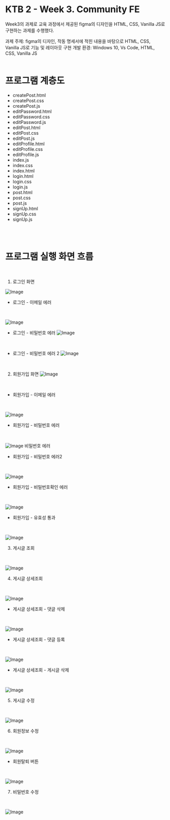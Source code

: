 # KTB 2 - Week 3. Community FE
Week3의 과제로 교육 과정에서 제공된 figma의 디자인을 HTML, CSS, Vanilla JS로 구현하는 과제를 수행했다.

과제 주제: figma의 디자인, 작동 명세서에 적힌 내용을 바탕으로 HTML, CSS, Vanilla JS로 기능 및 레이아웃 구현
개발 환경: Windows 10, Vs Code, HTML, CSS, Vanilla JS 
<br>
<br>

# 프로그램 계층도
- createPost.html
- createPost.css
- createPost.js
- editPassword.html
- editPassword.css
- editPassword.js
- editPost.html
- editPost.css
- editPost.js
- editProfile.html
- editProfile.css
- editProfile.js
- index.js
- index.css
- index.html
- login.html
- login.css
- login.js
- post.html
- post.css
- post.js
- signUp.html
- signUp.css
- signUp.js



<br>
<br>

# 프로그램 실행 화면 흐름
<br>

1. 로그인 화면 
  
  ![Image](https://github.com/user-attachments/assets/3bacf935-0555-4f3b-8d9e-a903ee886a7f)
  <br>

  - 로그인 - 이메일 에러
  <br>

  ![Image](https://github.com/user-attachments/assets/b87c8ece-8057-4d0e-b5a6-fa13bc746d9f)
  <br>

  - 로그인 - 비밀번호 에러
    ![Image](https://github.com/user-attachments/assets/a1593352-e884-4baa-8f44-a541eba46fe2)
  <br>

  - 로그인 - 비밀번호 에러 2
  ![Image](https://github.com/user-attachments/assets/85751447-f4dc-4c57-bd25-3597e62c7f71)
<br>

2. 회원가입 화면 
![Image](https://github.com/user-attachments/assets/236ac90e-73ee-473f-9a59-f8dd76388b11)

<br>

  - 회원가입 - 이메일 에러
  <br>
  
![Image](https://github.com/user-attachments/assets/e311fb3e-28a8-4667-b015-c9efb4c5f9a4)
<br>

  - 회원가입 - 비밀번호 에러
   <br>

   ![Image](https://github.com/user-attachments/assets/3770f2a2-c26a-499b-91b7-cc12ac3ecef6) 비밀번호 에러
  <br>

  - 회원가입 - 비밀번호 에러2
   <br>

   ![Image](https://github.com/user-attachments/assets/03949bda-5c41-4306-8d2c-a4209a9ebcff)
  <br>

  - 회원가입 - 비밀번호확인 에러
   <br>

   ![Image](https://github.com/user-attachments/assets/e6d05291-57f4-4401-a633-5e6ad32ca82c)
  <br>

  - 회원가입 - 유효성 통과
   <br>

   ![Image](https://github.com/user-attachments/assets/b9951280-c130-4402-ab95-709956185136)
  <br>

3. 게시글 조회
<br>

![Image](https://github.com/user-attachments/assets/f251acc3-179f-44c1-939d-ebdc747049b4)
<br>

4. 게시글 상세조회
<br>

![Image](https://github.com/user-attachments/assets/324dfbb2-195b-4f08-ab74-8b68f0ab5496) 
<br>

  - 게시글 상세조회 - 댓글 삭제
  <br>

  ![Image](https://github.com/user-attachments/assets/aedcb8fa-b238-42ae-98c4-8af3d202faa6) 
  <br>

  - 게시글 상세조회 - 댓글 등록
  <br>

  ![Image](https://github.com/user-attachments/assets/d75fa9e2-dbff-4565-8a58-09265a8da83e)
  <br>

  - 게시글 상세조회 - 게시글 삭제
  <br>

  ![Image](https://github.com/user-attachments/assets/9b0448aa-002a-436a-9fa5-5d2a38a8a135)
  <br>

5. 게시글 수정
<br>

![Image](https://github.com/user-attachments/assets/fa4b510e-4a24-4212-a93a-11fc2f38bbfb)
<br>

6. 회원정보 수정
<br>

![Image](https://github.com/user-attachments/assets/4497d396-dd14-4b1e-9796-9e08c023c0ec)
<br>
  
  - 회원탈퇴 버튼
  <br>

  ![Image](https://github.com/user-attachments/assets/54baed80-fe98-4f7f-8dfe-cc03eb159b67)
  <br>

7. 비밀번호 수정
<br>

![Image](https://github.com/user-attachments/assets/263d2bff-5720-4191-ac03-c80815ac21a4)
<br>